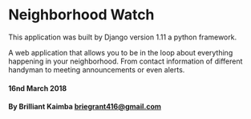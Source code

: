 # Neighborhood Watch

This application was built by Django version 1.11 a python framework.

A web application that allows you to be in the loop about everything happening in your neighborhood. From contact information of different handyman to meeting announcements or even alerts.

#### 16nd March 2018

#### By Brilliant Kaimba briegrant416@gmail.com